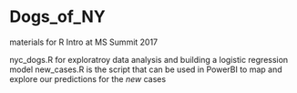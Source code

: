 # Dogs_of_NY
materials for R Intro at MS Summit 2017

nyc_dogs.R for exploratroy data analysis and building a logistic regression model
new_cases.R is the script that can be used in PowerBI to map and explore our predictions for the *new* cases
